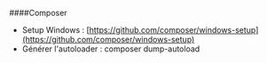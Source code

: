 ####Composer
- Setup Windows : [https://github.com/composer/windows-setup](https://github.com/composer/windows-setup)
- Générer l'autoloader :  composer dump-autoload
